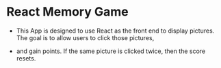 # React Memory Game

* This App is designed to use React as the front end to display pictures. The goal is to allow users to click those pictures, 

* and gain points. If the same picture is clicked twice, then the score resets. 